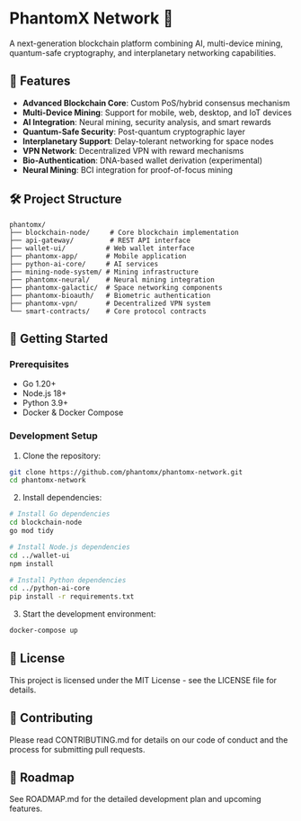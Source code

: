 # PhantomX Network 🌌

A next-generation blockchain platform combining AI, multi-device mining, quantum-safe cryptography, and interplanetary networking capabilities.

## 🚀 Features

- **Advanced Blockchain Core**: Custom PoS/hybrid consensus mechanism
- **Multi-Device Mining**: Support for mobile, web, desktop, and IoT devices
- **AI Integration**: Neural mining, security analysis, and smart rewards
- **Quantum-Safe Security**: Post-quantum cryptographic layer
- **Interplanetary Support**: Delay-tolerant networking for space nodes
- **VPN Network**: Decentralized VPN with reward mechanisms
- **Bio-Authentication**: DNA-based wallet derivation (experimental)
- **Neural Mining**: BCI integration for proof-of-focus mining

## 🛠️ Project Structure

```
phantomx/
├── blockchain-node/     # Core blockchain implementation
├── api-gateway/         # REST API interface
├── wallet-ui/          # Web wallet interface
├── phantomx-app/       # Mobile application
├── python-ai-core/     # AI services
├── mining-node-system/ # Mining infrastructure
├── phantomx-neural/    # Neural mining integration
├── phantomx-galactic/  # Space networking components
├── phantomx-bioauth/   # Biometric authentication
├── phantomx-vpn/       # Decentralized VPN system
└── smart-contracts/    # Core protocol contracts
```

## 🚦 Getting Started

### Prerequisites

- Go 1.20+
- Node.js 18+
- Python 3.9+
- Docker & Docker Compose

### Development Setup

1. Clone the repository:
```bash
git clone https://github.com/phantomx/phantomx-network.git
cd phantomx-network
```

2. Install dependencies:
```bash
# Install Go dependencies
cd blockchain-node
go mod tidy

# Install Node.js dependencies
cd ../wallet-ui
npm install

# Install Python dependencies
cd ../python-ai-core
pip install -r requirements.txt
```

3. Start the development environment:
```bash
docker-compose up
```

## 📝 License

This project is licensed under the MIT License - see the LICENSE file for details.

## 🤝 Contributing

Please read CONTRIBUTING.md for details on our code of conduct and the process for submitting pull requests.

## 🌟 Roadmap

See ROADMAP.md for the detailed development plan and upcoming features. 